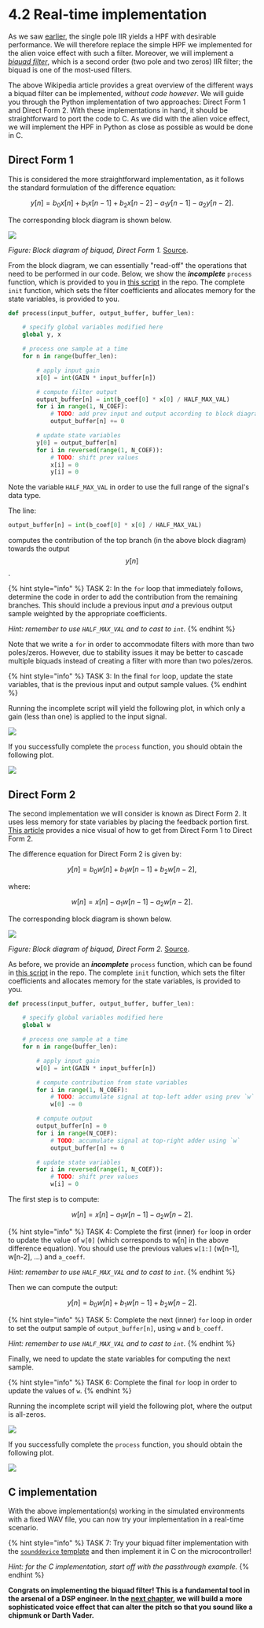 # 4.2 Real-time implementation

As we saw [earlier](approaches.md), the single pole IIR yields a HPF with desirable performance. We will therefore replace the simple HPF we implemented for the alien voice effect with such a filter. Moreover, we will implement a [_biquad filter_](https://en.wikipedia.org/wiki/Digital_biquad_filter), which is a second order \(two pole and two zeros\) IIR filter; the biquad is one of the most-used filters.

The above Wikipedia article provides a great overview of the different ways a biquad filter can be implemented, _without code however_. We will guide you through the Python implementation of two approaches: Direct Form 1 and Direct Form 2. With these implementations in hand, it should be straightforward to port the code to C. As we did with the alien voice effect, we will implement the HPF in Python as close as possible as would be done in C.

## Direct Form 1

This is considered the more straightforward implementation, as it follows the standard formulation of the difference equation:

$$
y[n] = b_0 x[n] + b_1 x[n-1] + b_2 x[n-2] - a_1 y[n-1] - a_2 y[n-2].
$$

The corresponding block diagram is shown below.

![](../.gitbook/assets/biquad_direct_1_wiki.png)

_Figure: Block diagram of biquad, Direct Form 1._ [Source](https://en.wikipedia.org/wiki/Digital_biquad_filter#/media/File:Biquad_filter_DF-I.svg).

From the block diagram, we can essentially "read-off" the operations that need to be performed in our code. Below, we show the _**incomplete**_ `process` function, which is provided to you in [this script](https://github.com/LCAV/dsp-labs/blob/master/scripts/filter_design/biquad_direct_form_1_incomplete.py) in the repo. The complete `init` function, which sets the filter coefficients and allocates memory for the state variables, is provided to you.

```python
def process(input_buffer, output_buffer, buffer_len):

    # specify global variables modified here
    global y, x

    # process one sample at a time
    for n in range(buffer_len):

        # apply input gain
        x[0] = int(GAIN * input_buffer[n])

        # compute filter output
        output_buffer[n] = int(b_coef[0] * x[0] / HALF_MAX_VAL)
        for i in range(1, N_COEF):
            # TODO: add prev input and output according to block diagram
            output_buffer[n] += 0

        # update state variables
        y[0] = output_buffer[n]
        for i in reversed(range(1, N_COEF)):
            # TODO: shift prev values
            x[i] = 0
            y[i] = 0
```

Note the variable `HALF_MAX_VAL` in order to use the full range of the signal's data type.

The line:

```python
output_buffer[n] = int(b_coef[0] * x[0] / HALF_MAX_VAL)
```

computes the contribution of the top branch \(in the above block diagram\) towards the output $$y[n]$$.

{% hint style="info" %}
TASK 2: In the `for` loop that immediately follows, determine the code in order to add the contribution from the remaining branches. This should include a previous input _and_ a previous output sample weighted by the appropriate coefficients.

_Hint: remember to use `HALF_MAX_VAL` and to cast to `int`._
{% endhint %}

Note that we write a `for` in order to accommodate filters with more than two poles/zeros. However, due to stability issues it may be better to cascade multiple biquads instead of creating a filter with more than two poles/zeros.

{% hint style="info" %}
TASK 3: In the final `for` loop, update the state variables, that is the previous input and output sample values.
{% endhint %}

Running the incomplete script will yield the following plot, in which only a gain \(less than one\) is applied to the input signal.

![](../.gitbook/assets/direct_form_1_incomplete%20%281%29.png)

If you successfully complete the `process` function, you should obtain the following plot.

![](../.gitbook/assets/direct_form_1_complete%20%281%29.png)

## Direct Form 2

The second implementation we will consider is known as Direct Form 2. It uses less memory for state variables by placing the feedback portion first. [This article](http://www.earlevel.com/main/2003/02/28/biquads/) provides a nice visual of how to get from Direct Form 1 to Direct Form 2.

The difference equation for Direct Form 2 is given by:

$$
y[n] = b_0 w[n] + b_1 w[n-1] + b_2 w[n-2],
$$

where:

$$
w[n] = x[n] - a_1 w[n-1] - a_2 w[n-2].
$$

The corresponding block diagram is shown below.

![](../.gitbook/assets/biquad_direct_2_wiki.png)

_Figure: Block diagram of biquad, Direct Form 2._ [Source](https://en.wikipedia.org/wiki/Digital_biquad_filter#/media/File:Biquad_filter_DF-II.svg).

As before, we provide an _**incomplete**_ `process` function, which can be found in [this script](https://github.com/LCAV/dsp-labs/blob/master/scripts/filter_design/biquad_direct_form_2_incomplete.py) in the repo. The complete `init` function, which sets the filter coefficients and allocates memory for the state variables, is provided to you.

```python
def process(input_buffer, output_buffer, buffer_len):

    # specify global variables modified here
    global w

    # process one sample at a time
    for n in range(buffer_len):

        # apply input gain
        w[0] = int(GAIN * input_buffer[n])

        # compute contribution from state variables
        for i in range(1, N_COEF):
            # TODO: accumulate signal at top-left adder using prev `w` (middle column)
            w[0] -= 0

        # compute output
        output_buffer[n] = 0
        for i in range(N_COEF):
            # TODO: accumulate signal at top-right adder using `w`
            output_buffer[n] += 0

        # update state variables
        for i in reversed(range(1, N_COEF)):
            # TODO: shift prev values
            w[i] = 0
```

The first step is to compute:

$$
w[n] = x[n] - a_1 w[n-1] - a_2 w[n-2].
$$

{% hint style="info" %}
TASK 4: Complete the first \(inner\) `for` loop in order to update the value of `w[0]` \(which corresponds to w\[n\] in the above difference equation\). You should use the previous values `w[1:]` \(w\[n-1\], w\[n-2\], ...\) and `a_coeff`.

_Hint: remember to use `HALF_MAX_VAL` and to cast to `int`._
{% endhint %}

Then we can compute the output:

$$
y[n] = b_0 w[n] + b_1 w[n-1] + b_2 w[n-2].
$$

{% hint style="info" %}
TASK 5: Complete the next \(inner\) `for` loop in order to set the output sample of `output_buffer[n]`, using `w` and `b_coeff`.

_Hint: remember to use `HALF_MAX_VAL` and to cast to `int`._
{% endhint %}

Finally, we need to update the state variables for computing the next sample.

{% hint style="info" %}
TASK 6: Complete the final `for` loop in order to update the values of `w`.
{% endhint %}

Running the incomplete script will yield the following plot, where the output is all-zeros.

![](../.gitbook/assets/direct_form_2_incomplete.png)

If you successfully complete the `process` function, you should obtain the following plot.

![](../.gitbook/assets/direct_form_2_complete%20%281%29.png)

## C implementation

With the above implementation\(s\) working in the simulated environments with a fixed WAV file, you can now try your implementation in a real-time scenario.

{% hint style="info" %}
TASK 7: Try your biquad filter implementation with the [`sounddevice` template](https://github.com/LCAV/dsp-labs/blob/master/scripts/_templates/rt_sounddevice.py) and then implement it in C on the microcontroller!

_Hint: for the C implementation, start off with the passthrough example._
{% endhint %}

**Congrats on implementing the biquad filter! This is a fundamental tool in the arsenal of a DSP engineer. In the** [**next chapter**](../granular-synthesis/)**, we will build a more sophisticated voice effect that can alter the pitch so that you sound like a chipmunk or Darth Vader.**

